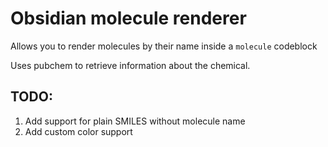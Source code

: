 # Obsidian molecule renderer
Allows you to render molecules by their name inside a `molecule` codeblock

Uses pubchem to retrieve information about the chemical.

## TODO:
1. Add support for plain SMILES without molecule name
2. Add custom color support

